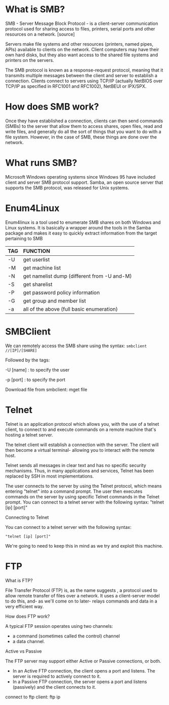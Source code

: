 # What is SMB?

SMB - Server Message Block Protocol - is a client-server communication protocol used for sharing access to files, printers, serial ports and other resources on a network. [source]

Servers make file systems and other resources (printers, named pipes, APIs) available to clients on the network. Client computers may have their own hard disks, but they also want access to the shared file systems and printers on the servers.

The SMB protocol is known as a response-request protocol, meaning that it transmits multiple messages between the client and server to establish a connection. Clients connect to servers using TCP/IP (actually NetBIOS over TCP/IP as specified in RFC1001 and RFC1002), NetBEUI or IPX/SPX. 

# How does SMB work?

Once they have established a connection, clients can then send commands (SMBs) to the server that allow them to access shares, open files, read and write files, and generally do all the sort of things that you want to do with a file system. However, in the case of SMB, these things are done over the network. 

# What runs SMB?

Microsoft Windows operating systems since Windows 95 have included client and server SMB protocol support. Samba, an open source server that supports the SMB protocol, was released for Unix systems.

# Enum4Linux

Enum4linux is a tool used to enumerate SMB shares on both Windows and Linux systems. It is basically a wrapper around the tools in the Samba package and makes it easy to quickly extract information from the target pertaining to SMB

|TAG | FUNCTION
|:-|:-
|-U | get userlist
|-M | get machine list
|-N | get namelist dump (different from -U and-M)
|-S | get sharelist
|-P | get password policy information
|-G | get group and member list
|-a | all of the above (full basic enumeration)

# SMBClient 

We can remotely access the SMB share using the syntax: ```smbclient //[IP]/[SHARE]```

Followed by the tags:

-U [name] : to specify the user

-p [port] : to specify the port

Download file from smbclient: mget file

# Telnet

Telnet is an application protocol which allows you, with the use of a telnet client, to connect to and execute commands on a remote machine that's hosting a telnet server.

The telnet client will establish a connection with the server. The client will then become a virtual terminal- allowing you to interact with the remote host.

Telnet sends all messages in clear text and has no specific security mechanisms. Thus, in many applications and services, Telnet has been replaced by SSH in most implementations.

The user connects to the server by using the Telnet protocol, which means entering "telnet" into a command prompt. The user then executes commands on the server by using specific Telnet commands in the Telnet prompt. You can connect to a telnet server with the following syntax: "telnet [ip] [port]"

Connecting to Telnet

You can connect to a telnet server with the following syntax:

    "telnet [ip] [port]"

We're going to need to keep this in mind as we try and exploit this machine.

# FTP

What is FTP?

File Transfer Protocol (FTP) is, as the name suggests , a protocol used to allow remote transfer of files over a network. It uses a client-server model to do this, and- as we'll come on to later- relays commands and data in a very efficient way.

How does FTP work?

A typical FTP session operates using two channels:
* a command (sometimes called the control) channel
* a data channel.

Active vs Passive

The FTP server may support either Active or Passive connections, or both. 

* In an Active FTP connection, the client opens a port and listens. The server is required to actively connect to it. 
* In a Passive FTP connection, the server opens a port and listens (passively) and the client connects to it.

connect to ftp client: ftp ip
